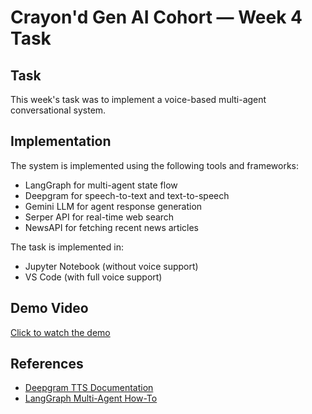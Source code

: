 # Crayon'd Gen AI Cohort — Week 4 Task

## Task
This week's task was to implement a voice-based multi-agent conversational system.

## Implementation
The system is implemented using the following tools and frameworks:
- LangGraph for multi-agent state flow
- Deepgram for speech-to-text and text-to-speech
- Gemini LLM for agent response generation
- Serper API for real-time web search
- NewsAPI for fetching recent news articles

The task is implemented in:
- Jupyter Notebook (without voice support)
- VS Code (with full voice support)

## Demo Video
[Click to watch the demo](https://drive.google.com/file/d/1EV2NyVrBL8H38DD57fy5vFlGN8EtrUeF/view?usp=sharing)

## References
- [Deepgram TTS Documentation](https://developers.deepgram.com/docs/text-to-speech)  
- [LangGraph Multi-Agent How-To](https://langchain-ai.github.io/langgraph/how-tos/multi_agent/)
